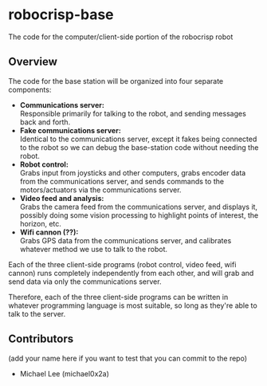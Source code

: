 # robocrisp-base

The code for the computer/client-side portion of the robocrisp robot

## Overview

The code for the base station will be organized into four separate components:

-   **Communications server:**  
    Responsible primarily for talking to the robot, and sending messages back and forth.
-   **Fake communications server:**  
    Identical to the communications server, except it fakes being connected to the robot
    so we can debug the base-station code without needing the robot.
-   **Robot control:**  
    Grabs input from joysticks and other computers, grabs encoder data from the communications
    server, and sends commands to the motors/actuators via the communications server.
-   **Video feed and analysis:**  
    Grabs the camera feed from the communications server, and displays it, possibly doing 
    some vision processing to highlight points of interest, the horizon, etc.
-   **Wifi cannon (??):**  
    Grabs GPS data from the communications server, and calibrates whatever method we use 
    to talk to the robot.
    
Each of the three client-side programs (robot control, video feed, wifi cannon) runs completely independently from each other, and will grab and send data via only the communications server. 

Therefore, each of the three client-side programs can be written in whatever programming language is most suitable, so long as they're able to talk to the server.

## Contributors 

(add your name here if you want to test that you can commit to the repo)

-   Michael Lee (michael0x2a)
